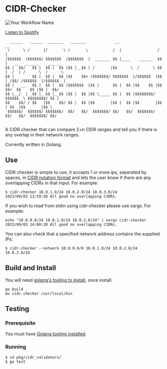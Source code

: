 # CIDR-Checker

![Your Workflow Name](https://github.com/apgmckay/cidr-checker/workflows/Go/badge.svg)

[Listen to Spotify](https://open.spotify.com/playlist/1p3L5qtWbiL7upfG0sXvK0?si=1c4695d886fc4727)

```
  ______   ______  _______   _______             __                  __                           
 /      \ /      |/       \ /       \           /  |                /  |                          
/$$$$$$  |$$$$$$/ $$$$$$$  |$$$$$$$  |  _______ $$ |____    ______  $$ |   __   ______    ______  
$$ |  $$/   $$ |  $$ |  $$ |$$ |__$$ | /       |$$      \  /      \ $$ |  /  | /      \  /      \ 
$$ |        $$ |  $$ |  $$ |$$    $$< /$$$$$$$/ $$$$$$$  |/$$$$$$  |$$ |_/$$/ /$$$$$$  |/$$$$$$  |
$$ |   __   $$ |  $$ |  $$ |$$$$$$$  |$$ |      $$ |  $$ |$$    $$ |$$   $$<  $$    $$ |$$ |  $$/ 
$$ \__/  | _$$ |_ $$ |__$$ |$$ |  $$ |$$ \_____ $$ |  $$ |$$$$$$$$/ $$$$$$  \ $$$$$$$$/ $$ |      
$$    $$/ / $$   |$$    $$/ $$ |  $$ |$$       |$$ |  $$ |$$       |$$ | $$  |$$       |$$ |      
 $$$$$$/  $$$$$$/ $$$$$$$/  $$/   $$/  $$$$$$$/ $$/   $$/  $$$$$$$/ $$/   $$/  $$$$$$$/ $$/       
                                                                                                  
```

A CIDR checker that can compare 2+n CIDR ranges and tell you if there is any overlap in their network ranges.

Currently written in Golang.

## Use

CIDR checker is simple to use, it accepts 1 or more ips, seperated by spaces, in [CIDR notation format](https://www.rfc-editor.org/rfc/rfc4632) and lets the user know if there are any overlapping CIDRs in that input. For example:

```
$ cidr-checker 10.0.1.0/24 10.0.2.0/24 10.0.3.0/24
2023/09/03 13:59:58 All good no overlapping CIDRs.
```

If you wish to read from stdin using cidr-checker please use xargs. For example:

```
echo "10.0.0.0/24 10.0.1.0/24 10.0.2.0/24" | xargs cidr-checker
2023/09/03 14:00:20 All good no overlapping CIDRs.
```

You can also check that a specified network address contains the supplied IPs:

```
$ cidr-checker --network 10.0.0.0/8 10.0.1.0/24 10.0.2.0/24 10.0.3.0/24
```

## Build and Install

You will need [golang's tooling to install](https://go.dev/doc/install), once install.

```
go build . 
mv cidr-checker /usr/local/bin
```

## Testing

### Prerequisite

You must have [Golang tooling installed](https://go.dev/doc/install).

### Running

```
$ cd pkg/cidr_validators/
$ go test
```

